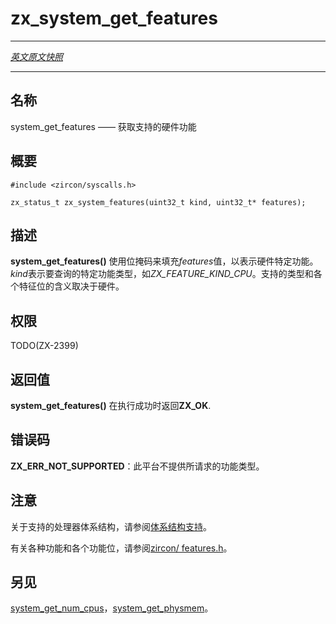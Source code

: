 # zx_system_get_features
---

[*英文原文快照*](https://github.com/fuchsia-mirror/zircon/blob/9b1d42b6f62ed4a4fe443eb03e020c74abcc8875/docs/syscalls/system_get_features.md)

---

<!-- ## NAME -->
## 名称

<!-- system_get_features - get supported hardware capabilities -->
system_get_features —— 获取支持的硬件功能

<!-- ## SYNOPSIS -->
## 概要

```
#include <zircon/syscalls.h>

zx_status_t zx_system_features(uint32_t kind, uint32_t* features);
```

<!-- ## DESCRIPTION -->
## 描述

<!-- 
**system_get_features**() populates *features* with a bit mask of
hardware-specific features.  *kind* indicates the specific type of features
to retrieve, e.g. *ZX_FEATURE_KIND_CPU*.  The supported kinds and the meaning
of individual feature bits is hardware-dependent. -->
**system_get_features()** 使用位掩码来填充*features*值，以表示硬件特定功能。*kind*表示要查询的特定功能类型，如*ZX_FEATURE_KIND_CPU*。支持的类型和各个特征位的含义取决于硬件。

<!-- ## RIGHTS -->
## 权限

TODO(ZX-2399)

<!-- ## RETURN VALUE -->
## 返回值

<!-- **system_get_features**()  returns **ZX_OK** on success. -->
**system_get_features()** 在执行成功时返回**ZX_OK**.

<!-- ## ERRORS -->
## 错误码
<!-- 
**ZX_ERR_NOT_SUPPORTED**  The requested feature kind is not available on this
platform. -->
**ZX_ERR_NOT_SUPPORTED**：此平台不提供所请求的功能类型。

<!-- ## NOTES -->
## 注意

<!-- Refer to [Architecture Support](../architecture_support.md) for supported
processor architectures. -->
关于支持的处理器体系结构，请参阅[体系结构支持](../architecture_support.md)。

<!-- Refer to [zircon/features.h](../../system/public/zircon/features.h) for kinds
of features and individual feature bits. -->
有关各种功能和各个功能位，请参阅[zircon/ features.h](https://github.com/fuchsia-mirror/zircon/blob/master/system/public/zircon/features.h)。

<!-- ## SEE ALSO -->
## 另见

<!-- [system_get_num_cpus](system_get_num_cpus.md)
[system_get_physmem](system_get_physmem.md) -->
[system_get_num_cpus](system_get_num_cpus.md)，[system_get_physmem](system_get_physmem.md)。